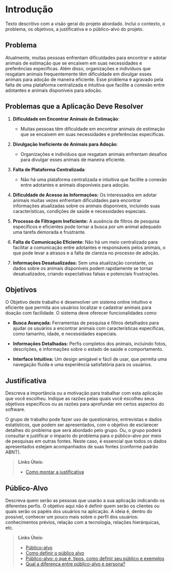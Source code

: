 # Introdução

Texto descritivo com a visão geral do projeto abordado. Inclui o contexto, o problema, os objetivos, a justificativa e o público-alvo do projeto.

## Problema

Atualmente, muitas pessoas enfrentam dificuldades para encontrar e adotar animais de estimação que se encaixem em suas necessidades e preferências específicas. Além disso, organizações e indivíduos que resgatam animais frequentemente têm dificuldade em divulgar esses animais para adoção de maneira eficiente. Esse problema é agravado pela falta de uma plataforma centralizada e intuitiva que facilite a conexão entre adotantes e animais disponíveis para adoção.

## Problemas que a Aplicação Deve Resolver

1. **Dificuldade em Encontrar Animais de Estimação**:
   - Muitas pessoas têm dificuldade em encontrar animais de estimação que se encaixem em suas necessidades e preferências específicas.

2. **Divulgação Ineficiente de Animais para Adoção**:
   - Organizações e indivíduos que resgatam animais enfrentam desafios para divulgar esses animais de maneira eficiente.

3. **Falta de Plataforma Centralizada**:
   - Não há uma plataforma centralizada e intuitiva que facilite a conexão entre adotantes e animais disponíveis para adoção.
  
4. **Dificuldade de Acesso às Informações:** Os interessados em adotar animais muitas vezes enfrentam dificuldades para encontrar informações atualizadas sobre os animais disponíveis, incluindo suas características, condições de saúde e necessidades especiais.

5. **Processo de Filtragem Ineficiente:** A ausência de filtros de pesquisa específicos e eficientes pode tornar a busca por um animal adequado uma tarefa demorada e frustrante.

6. **Falta de Comunicação Eficiente:** Não há um meio centralizado para facilitar a comunicação entre adotantes e responsáveis pelos animais, o que pode levar a atrasos e a falta de clareza no processo de adoção.

7. **Informações Desatualizadas:** Sem uma atualização constante, os dados sobre os animais disponíveis podem rapidamente se tornar desatualizados, criando expectativas falsas e potenciais frustrações.


## Objetivos

O Objetivo deste trabalho é desenvolver um sistema online intuitivo e eficiente que permita aos usuários localizar e cadastrar animais para doação com facilidade. O sistema deve oferecer funcionalidades como:

- **Busca Avançada:** Ferramentas de pesquisa e filtros detalhados para ajudar os usuários a encontrar animais com características específicas, como tamanho, idade, e necessidades especiais.

- **Informações Detalhadas:** Perfis completos dos animais, incluindo fotos, descrições, e informações sobre o estado de saúde e comportamento.

- **Interface Intuitiva:** Um design amigável e fácil de usar, que permita uma navegação fluida e uma experiência satisfatória para os usuários.



## Justificativa

Descreva a importância ou a motivação para trabalhar com esta aplicação que você escolheu. Indique as razões pelas quais você escolheu seus objetivos específicos ou as razões para aprofundar em certos aspectos do software.

O grupo de trabalho pode fazer uso de questionários, entrevistas e dados estatísticos, que podem ser apresentados, com o objetivo de esclarecer detalhes do problema que será abordado pelo grupo. Ou, o grupo poderá consultar e justificar o impacto do problema para o público-alvo por meio de pesquisas em outras fontes. Neste caso, é essencial que todos os dados apresentados estejam acompanhados de suas fontes (conforme padrão ABNT).

> **Links Úteis**:
> - [Como montar a justificativa](https://guiadamonografia.com.br/como-montar-justificativa-do-tcc/)

## Público-Alvo

Descreva quem serão as pessoas que usarão a sua aplicação indicando os diferentes perfis. O objetivo aqui não é definir quem serão os clientes ou quais serão os papéis dos usuários na aplicação. A ideia é, dentro do possível, conhecer um pouco mais sobre o perfil dos usuários: conhecimentos prévios, relação com a tecnologia, relações hierárquicas, etc.

> **Links Úteis**:
> - [Público-alvo](https://blog.hotmart.com/pt-br/publico-alvo/)
> - [Como definir o público alvo](https://exame.com/pme/5-dicas-essenciais-para-definir-o-publico-alvo-do-seu-negocio/)
> - [Público-alvo: o que é, tipos, como definir seu público e exemplos](https://klickpages.com.br/blog/publico-alvo-o-que-e/)
> - [Qual a diferença entre público-alvo e persona?](https://rockcontent.com/blog/diferenca-publico-alvo-e-persona/)
